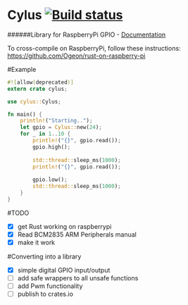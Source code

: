 # Cylus [![Build status](https://api.travis-ci.org/Vikaton/cylus.svg?branch=master)](https://travis-ci.org/Vikaton/cylus)
######Library for RaspberryPi GPIO - [Documentation](http://stackin.money/doc/cylus/index.html)

To cross-compile on RaspberryPi, follow these instructions: https://github.com/Ogeon/rust-on-raspberry-pi

#Example

```rust
#![allow(deprecated)]
extern crate cylus;

use cylus::Cylus;

fn main() {
    println!("Starting..");
    let gpio = Cylus::new(24);
    for _ in 1..10 {
        println!("{}", gpio.read());
        gpio.high();
        
        std::thread::sleep_ms(1000);
        println!("{}", gpio.read());
        
        gpio.low();
        std::thread::sleep_ms(1000);
    }
}

```

#TODO
- [x] get Rust working on raspberrypi
- [x] Read BCM2835 ARM Peripherals manual
- [x] make it work

#Converting into a library

- [x] simple digital GPIO input/output
- [ ] add safe wrappers to all unsafe functions
- [ ] add Pwm functionality
- [ ] publish to crates.io
